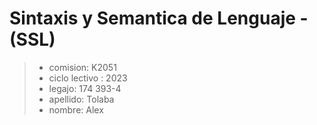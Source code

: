 # Sintaxis y Semantica de Lenguaje - (SSL)
>* comision: K2051 
>* ciclo lectivo : 2023  
>* legajo: 174 393-4 
>* apellido: Tolaba 
>* nombre: Alex 

